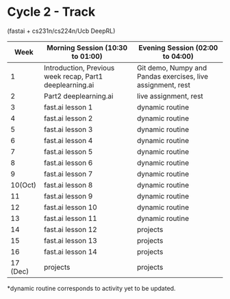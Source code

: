 # Cycle 2 - Track 
(fastai + cs231n/cs224n/Ucb DeepRL)

|Week| Morning Session (10:30 to 01:00)| Evening Session (02:00 to 04:00) |
|---|---|---|
| 1  | Introduction, Previous week recap, Part1 deeplearning.ai  | Git demo, Numpy and Pandas exercises, live assignment, rest |
| 2 | Part2 deeplearning.ai  | live assignment, rest |
| 3  | fast.ai lesson 1  |  dynamic routine |
| 4  | fast.ai lesson 2  |  dynamic routine |
| 5  |  fast.ai lesson 3 |  dynamic routine |
| 6  |  fast.ai lesson 4 |  dynamic routine |
| 7  | fast.ai lesson 5  | dynamic routine |
| 8  |  fast.ai lesson 6 | dynamic routine |
| 9  |  fast.ai lesson 7 | dynamic routine |
| 10(Oct)  | fast.ai lesson 8  | dynamic routine  |
|  11  | fast.ai lesson 9 | dynamic routine  |
|  12 | fast.ai lesson 10 | dynamic routine  |
|  13 | fast.ai lesson 11 | dynamic routine  |
|  14 | fast.ai lesson 12 | projects |
|  15 | fast.ai lesson 13 | projects |
|  16 | fast.ai lesson 14 | projects  |
|  17 (Dec)| projects | projects  |


*dynamic routine corresponds to activity yet to be updated.
